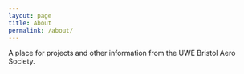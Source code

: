 ```yaml
---
layout: page
title: About
permalink: /about/
---
```


A place for projects and other information from the UWE Bristol Aero Society.
